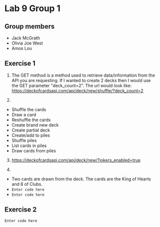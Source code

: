# Lab 9 Group 1

## Group members
* Jack McGrath
* Olivia Joe West
* Amos Lou

## Exercise 1
1. The GET method is a method used to retrieve data/information from the API you are requesting. 
If I wanted to create 2 decks then I would use the GET parameter "deck_count=2". The url would look like: https://deckofcardsapi.com/api/deck/new/shuffle/?deck_count=2

2. 
* Shuffle the cards
* Draw a card
* Reshuffle the cards
* Create brand new deck
* Create partial deck
* Create/add to piles
* Shuffle piles
* List cards in piles
* Draw cards from piles

3. https://deckofcardsapi.com/api/deck/new/?jokers_enabled=true

4. 
* Two cards are drawn from the deck. The cards are the King of Hearts and 8 of Clubs.
* ``` Enter code here ```
* ``` Enter code here ```

## Exercise 2
``` Enter code here ```
